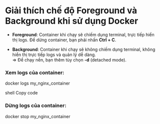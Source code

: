 # Giải thích chế độ Foreground và Background khi sử dụng Docker 

- **Foreground**: Container khi chạy sẽ chiếm dụng terminal, trực tiếp hiển thị logs. Để dừng container, bạn phải nhấn **Ctrl + C**.

- **Background**: Container khi chạy sẽ không chiếm dụng terminal, không hiển thị trực tiếp logs và quản lý dễ dàng.  
  => Để chạy nền, bạn thêm tùy chọn **-d** (detached mode).

### Xem logs của container:

docker logs my_nginx_container

shell
Copy code

### Dừng logs của container:
docker stop my_nginx_container
